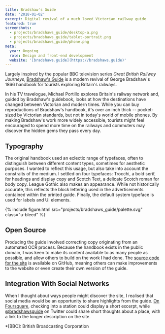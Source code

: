 ```yaml
---
title: Bradshaw's Guide
date: '2018-01-02'
excerpt: Digital revival of a much loved Victorian railway guide
featured: true
screenshots:
  - projects/bradshaws_guide/desktop-a.png
  - projects/bradshaws_guide/tablet-portrait.png
  - projects/bradshaws_guide/phone.png
meta:
  year: Ongoing
  role: Design and front-end development
  website: '[bradshaws.guide](https://bradshaws.guide)'
---
```

Largely inspired by the popular BBC television series <cite>Great British Railway Journeys</cite>, [Bradshaw's Guide][1] is a modern revival of George Bradshaw's 1866 handbook for tourists exploring Britain's railways.

In his TV travelogue, Michael Portillo explores Britain's railway network and, guided by Bradshaw's guidebook, looks at how the destinations have changed between Victorian and modern times. While you can buy reproductions of Bradshaw's handbook, it's over an inch thick -- pocket-sized by Victorian standards, but not in today's world of mobile phones. By making Bradshaw's work more widely accessible, tourists might feel encouraged to spend more time on the railways and commuters may discover the hidden gems they pass every day.

## Typography
The original handbook used an eclectic range of typefaces, often to distinguish between different content types, sometimes for aesthetic purposes. I wanted to reflect this usage, but also take into account the constraits of the medium. I settled on four typefaces: Trocchi, a bold serif, for headings and display copy and Scotch Text, a delicate Scotch roman for body copy. League Gothic also makes an appearance. While not historically accurate, this reflects the block lettering used in the advertisements contained within the printed guide. Finally, the default system typeface is used for labels and UI elements.

{% include figure.html
  src="projects/bradshaws_guide/palette.svg"
  class="u-bleed"
%}

## Open Source
Producing the guide involved correcting copy originating from an automated OCR process. Because the handbook exists in the public domain, I was keen to make its content available to as many people as possible, and allow others to build on the work I had done. The [source code for the site][2] is available on GitHub, meaning others can make improvements to the website or even create their own version of the guide.

## Integration With Social Networks
When I thought about ways people might discover the site, I realised that social media would be an opportunity to share highlights from the guide. [On Foursquare][3], checking into a station could display a short excerpt, while [@bradshawsguide][4] on Twitter could share short thoughts about a place, with a link to the longer description on the site.

[1]: https://bradshaws.guide
[2]: https://github.com/bradshawsguide
[3]: https://foursquare.com/bradshawsguide
[4]: https://twitter.com/bradshawsguide

*[BBC]: British Broadcasting Corporation
